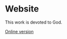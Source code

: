 # Website

This work is devoted to God.

[Online version](https://sanjosolutions.github.io/website2/)
